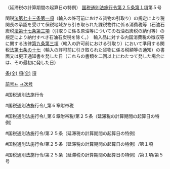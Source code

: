 （延滞税の計算期間の起算日の特例）
[国税通則法施行令第２５条第１項](国税通則法施行＿令＿第２５条第１項)第５号

関税[法第七十三条第一項](国税通則法＿＿＿＿＿第７３条第１項)（輸入の許可前における貨物の引取り）の規定により税関長の承認を受けて保税地域から引き取られた課税物件に係る消費税等（石油石炭税[法第十七条第三項](国税通則法＿＿＿＿＿第１７条第３項)（引取りに係る原油等についての石油石炭税の納付等）の規定により納付すべき石油石炭税を除く。）　輸入品に対する内国消費税の徴収等に関する法律[第九条第三項](国税通則法施行＿令＿第９条第３項)（輸入の許可前における引取り）において準用する関税[法第七条の十七](国税通則法＿＿＿＿＿第７条の１７第１項)（輸入の許可前に引き取られた貨物に係る税額等の通知）の書面又は更正通知書を発した日（これらの書類を二回以上にわたつて発した場合には、その最初に発した日）

[条(全)](国税通則法施行＿令＿第２５条_.md)    [項(全)](国税通則法施行＿令＿第２５条第１項_.md)    [項](国税通則法施行＿令＿第２５条第１項.md)

[前号←](国税通則法施行＿令＿第２５条第１項第４号.md)    [→次号](国税通則法施行＿令＿第２５条第１項第６号.md)

#国税通則法施行令

#国税通則法施行令/_第６章附帯税

#国税通則法施行令/_第６章附帯税/第２５条（延滞税の計算期間の起算日の特例）

#国税通則法施行令/第２５条（延滞税の計算期間の起算日の特例）

#国税通則法施行令/第２５条（延滞税の計算期間の起算日の特例）/第１項

#国税通則法施行令/第２５条（延滞税の計算期間の起算日の特例）/第１項/第５号

